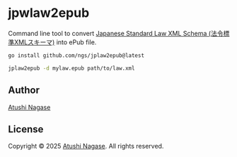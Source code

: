 # jpwlaw2epub

Command line tool to convert [Japanese Standard Law XML Schema (法令標準XMLスキーマ)][xmldoc] into ePub file.

```sh
go install github.com/ngs/jplaw2epub@latest

jplaw2epub -d mylaw.epub path/to/law.xml
```

## Author

[Atushi Nagase]

## License

Copyright &copy; 2025 [Atushi Nagase]. All rights reserved.

[Atushi Nagase]: https://ngs.io/
[xmldoc]: https://laws.e-gov.go.jp/docs/law-data-basic/419a603-xml-schema-for-japanese-law/

